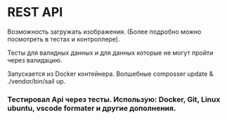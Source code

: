 <h1>REST API</h1>


Возможность загружать изображения. (Более подробно можно посмотреть в тестах и контроллере).

Тесты для валидных данных и для данных которые не могут пройти через валидацию.

Запускается из Docker контейнера. Волшебные  composser update & ./vendor/bin/sail up.





<h3>Тестировал Api через тесты. Использую: Docker, Git, Linux ubuntu, vscode formater и другие дополнения.</h3> 
